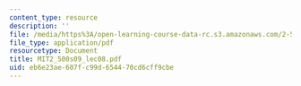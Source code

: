 ```yaml
---
content_type: resource
description: ''
file: /media/https%3A/open-learning-course-data-rc.s3.amazonaws.com/2-500-desalination-and-water-purification-spring-2009/eb6e23ae607fc99d654470cd6cff9cbe_MIT2_500s09_lec08.pdf
file_type: application/pdf
resourcetype: Document
title: MIT2_500s09_lec08.pdf
uid: eb6e23ae-607f-c99d-6544-70cd6cff9cbe
---
```

